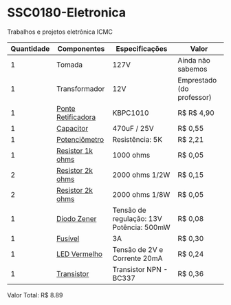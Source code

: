 # SSC0180-Eletronica
Trabalhos e projetos eletrônica ICMC

| Quantidade     | Componentes | Especificações | Valor |
| ---      | ---       | ---      | ---     |
| 1 | Tomada  | 127V     |  Ainda não sabemos   |
| 1 | Transformador  | 12V     |  Emprestado (do professor)   |
| 1 |[Ponte Retificadora](https://www.baudaeletronica.com.br/ponte-retificadora-kbpc1010.html)| KBPC1010 | R$ R$ 4,90 |
| 1     | [Capacitor](https://www.baudaeletronica.com.br/capacitor-eletrolitico-470uf-25v.html)        | 470uF / 25V     | R$ 0,55  |
| 1     | [Potenciômetro](https://www.baudaeletronica.com.br/potenciometro-linear-de-5k-5000.html)        | Resistência: 5K  | R$ 2,21    |
| 1     | [Resistor 1k ohms](https://www.baudaeletronica.com.br/resistor-1k-5-1-4w.html)       | 1000 ohms     | R$ 0,05    |
| 2     | [Resistor 2k ohms](https://www.baudaeletronica.com.br/produto/resistor-2k0-5-12w.html)     | 2000 ohms 1/2W    | R$ 0,15   |
| 2     | [Resistor 2k ohms](https://www.baudaeletronica.com.br/produto/resistor-2k-5-18w.html)     | 2000 ohms 1/8W    | R$ 0,05   |
| 1     | [Diodo Zener](https://www.baudaeletronica.com.br/diodo-zener-bzx55c-13v-0-5w.html)       | Tensão de regulação: 13V Potência: 500mW     |  R$ 0,08   |
| 1     | [Fusível](https://www.baudaeletronica.com.br/produto/fusivel-lamina-mini-3a.html)     | 3A     | R$ 0,30    |
| 1     | [LED Vermelho](https://www.baudaeletronica.com.br/led-difuso-5mm-vermelho.html)       | Tensão de 2V e Corrente 20mA      | R$ 0,24    |
| 1     | [Transistor](https://www.baudaeletronica.com.br/transistor-npn-bc337.html)       |  Transistor NPN - BC337      | R$ 0,36   |

Valor Total: R$ 8.89
